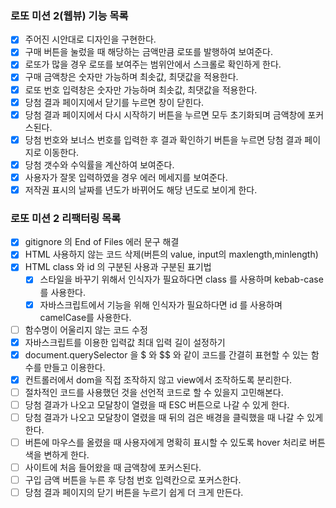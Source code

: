 ### 로또 미션 2(웹뷰) 기능 목록

- [x] 주어진 시안대로 디자인을 구현한다.
- [x] 구매 버튼을 눌렀을 때 해당하는 금액만큼 로또를 발행하여 보여준다.
- [x] 로또가 많을 경우 로또를 보여주는 범위안에서 스크롤로 확인하게 한다.
- [x] 구매 금액창은 숫자만 가능하며 최솟값, 최댓값을 적용한다.
- [x] 로또 번호 입력창은 숫자만 가능하며 최솟값, 최댓값을 적용한다.
- [x] 당첨 결과 페이지에서 닫기를 누르면 창이 닫힌다.
- [x] 당첨 결과 페이지에서 다시 시작하기 버튼을 누르면 모두 초기화되며 금액창에 포커스된다.
- [x] 당첨 번호와 보너스 번호를 입력한 후 결과 확인하기 버튼을 누르면 당첨 결과 페이지로 이동한다.
- [x] 당첨 갯수와 수익률을 계산하여 보여준다.
- [x] 사용자가 잘못 입력하였을 경우 에러 메세지를 보여준다.
- [x] 저작권 표시의 날짜를 년도가 바뀌어도 해당 년도로 보이게 한다.

### 로또 미션 2 리팩터링 목록

- [x] gitignore 의 End of Files 에러 문구 해결
- [x] HTML 사용하지 않는 코드 삭제(버튼의 value, input의 maxlength,minlength)
- [x] HTML class 와 id 의 구분된 사용과 구분된 표기법
  - [x] 스타일을 바꾸기 위해서 인식자가 필요하다면 class 를 사용하며 kebab-case를 사용한다.
  - [x] 자바스크립트에서 기능을 위해 인식자가 필요하다면 id 를 사용하며 camelCase를 사용한다.
- [ ] 함수명이 어울리지 않는 코드 수정
- [x] 자바스크립트를 이용한 입력값 최대 입력 길이 설정하기
- [x] document.querySelector 을 $ 와 $$ 와 같이 코드를 간결히 표현할 수 있는 함수를 만들고 이용한다.
- [x] 컨트롤러에서 dom을 직접 조작하지 않고 view에서 조작하도록 분리한다.
- [ ] 절차적인 코드를 사용했던 것을 선언적 코드로 할 수 있을지 고민해본다.
- [ ] 당첨 결과가 나오고 모달창이 열렸을 때 ESC 버튼으로 나갈 수 있게 한다.
- [ ] 당첨 결과가 나오고 모달창이 열렸을 때 뒤의 검은 배경을 클릭했을 때 나갈 수 있게 한다.
- [ ] 버튼에 마우스를 올렸을 때 사용자에게 명확히 표시할 수 있도록 hover 처리로 버튼 색을 변하게 한다.
- [ ] 사이트에 처음 들어왔을 때 금액창에 포커스된다.
- [ ] 구입 금액 버튼을 누른 후 당첨 번호 입력칸으로 포커스한다.
- [ ] 당첨 결과 페이지의 닫기 버튼을 누르기 쉽게 더 크게 만든다.

